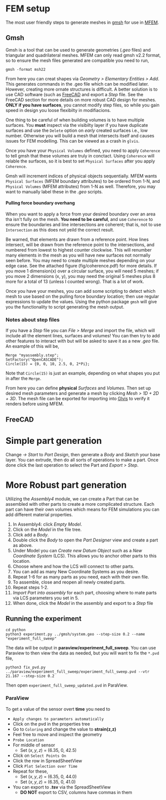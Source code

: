 # FEM setup

The most user friendly steps to generate meshes in [gmsh](https://gmsh.info/) for use in [MFEM](https://mfem.org/).

## Gmsh

Gmsh is a tool that can be used to generate geometries (*.geo* files) and triangular and quadrilateral meshes. MFEM can only read gmsh v2.2 format, so to ensure the mesh files generated are compatible you need to run,

```
gmsh -format msh22
```

From here you can creat shapes via *Geometry > Elementary Entities > Add*. This generates commands in the .geo file which can be modified later. However, creating more ornate structures is difficult. A better solution is to use CAD software (such as [FreeCAD](https://www.freecad.org/) and export a *Step* file. See the FreeCAD section for more details on more robust CAD design for meshes. **ONLY if you have surfaces**, you cannot modify step files, so while you gain speed in design you loose flexibilty in modifiacions.

One thing to be careful of when building volumes is to have multiple surfaces. You **must** inspect via the visibilty layer if you have duplicate surfaces and use the `Delete` option on *early* created surfaces i.e., low number. Otherwise you will build a mesh that intersects itself and causes issues for FEM modelling. This can be viewed as a crash in `glvis`.

Once you have your `Physical Volumes` defined, you need to apply `Coherence` to tell gmsh that these volumes are truly in conctact. Using `Coherence` will relable the surfaces, so it is best to set `Physical Surfaces` after you apply `Coherence`. 

Gmsh will increment indices of physical objects sequentially. MFEM wants `Physical Surfaces` (MFEM boundary attributes) to be ordered from 1-N, and `Physical Volumes` (MFEM attributes) from 1-N as well. Therefore, you may want to manually label these in the *.geo* scripts.

#### Pulling force boundary overhang

When you want to apply a force from your desired boundary over an area tha isn't fully on the mesh. **You need to be careful**, and use `Coherence` to ensure the boundaries and line intersections are coherent; that is, not to use `Intersection` as this does not yeild the correct result.

Be warned, that elements are drawn from a reference point. How lines intersect, will be drawn from the reference point to the intersections, and numbered from lowest to highest counter clockwise. This will renumber many elements in the mesh as you will have new surfaces not normally seen before. You may need to create multiple meshes depending on your edge case. See the attached figure (fig/coherence.pdf) for more details. If you move 1 dimension(x) over a circular surface, you will need 5 meshes; if you move 2 dimensions (x, y), you may need the original 5 meshes plus 8 more for a total of 13 (unless I counted wrong). That is a lot of work.

Once you have your meshes, you can add some scripting to detect which mesh to use based on the pulling force boundary location; then use regular expressions to update the values. Using the python package `gmsh` will give you the functionality to script generating the mesh output.

### Notes about step files

If you have a *Step* file you can *File > Merge* and import the file, which will include all the element lines, surfaces and volumes! You can then try to add other features to interact with but will be asked to save it as a new *.geo* file. An example of this will be,

```
Merge "myassembly.step";
SetFactory("OpenCASCADE");
Circle(15) = {0, 0, 10, 2.5, 0, 2*Pi};
```

Note that `Circle(15)` is just an example, depending on what shapes you put in after the `Merge`.


From here you can define **physical** *Surfaces* and *Volumes*. Then set up desired mesh parameters and generate a mesh by clicking *Mesh > 1D + 2D + 3D*. The mesh file can be exported for importing into [Glvis](https://glvis.org/) to verify it renders before using MFEM.

## FreeCAD

# Simple part generation

Change *-> Start* to *Part Design*, then generate a *Body* and *Sketch* your base layer. You can extrude, then do all sorts of operations to make a part. Once done click the last operation to select the Part and *Export > Step*.

# More Robust part generation

Utilizing the *Assembly4* module, we can create a Part that can be assembled with other parts to create a more complicated structure. Each part can have their own volumes which means for FEM simulations you can add different material properties. 

1.  In Assembly4: click *Empty Model*. 
2.  Click on the *Model* in the file tree.
3.  Click add a *Body*.
4.  Double click the *Body* to open the *Part Designer* view and create a part as above.
5.  Under Model you can *Create new Datum Object* such as a *New Coordinate System* (LCS). This allows you to anchor other parts to this location.
6.  Choose where and how the LCS will connect to other parts.
7.  You can add as many New Coordinate Systems as you desire.
8.  Repeat 1-6 for as many parts as you need, each with their own file.
9.  To assemble, close and reopen all newly created parts.
10. Repeat steps 1-2.
11. *Import Part into assembly* for each part, choosing where to mate parts via LCS parameters you set in 5.
12. When done, click the *Model* in the assembly and export to a *Step* file

## Running the experiment

```
cd python
python3 experiment.py ../gmsh/system.geo --step-size 0.2 --name "experiment_full_sweep"
```

The data will be output in **paraview/experiment_full_sweep**. You can use Paraview to then view the data as needed, but you will want to fix the `*.pvd` file,

```
python3 fix_pvd.py ../paraview/experiment_full_sweep/experiment_full_sweep.pvd --vtr 21.167 --step-size 0.2
```

Then open `experiment_full_sweep_updated.pvd` in ParaView.

### ParaView

To get a value of the sensor overt **time** you need to

* `Apply changes to parameters automatically`
* Click on the pvd in the properties tree
* Go to `Coloring` and change the value to **strain(z,z)**
* Feel free to move and inspect the geometry
* `Probe Location`
* For middle of sensor
  * Set $(x, y, z)$ = (6.35, 0, 42.5)
* Click on `Select Points On`
* Click the row in SpreadSheetView
* Click `Plot Selection over Time`
* Repeat for these, 
  * Set $(x, y, z)$ = (6.35, 0, 44.0)
  * Set $(x, y, z)$ = (6.35, 0, 41.0)
* You can export to **.tsv** via the SpreadSheetView
  * **DO NOT** export to CSV, columns have commas in them
